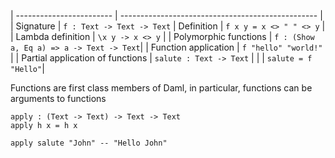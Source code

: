 | ------------------------ | ------------------------------------------------- |
| Signature | `f : Text -> Text -> Text`
| Definition | `f x y = x <> " " <> y` |
| Lambda definition | `\x y -> x <> y` |
| Polymorphic functions | `f : (Show a, Eq a) => a -> Text -> Text`|
| Function application | `f "hello" "world!"` |
| Partial application of functions | `salute : Text -> Text` |
| | `salute = f "Hello"`|

Functions are first class members of Daml, in particular, functions can be arguments to functions
```
apply : (Text -> Text) -> Text -> Text
apply h x = h x 

apply salute "John" -- "Hello John"
```
